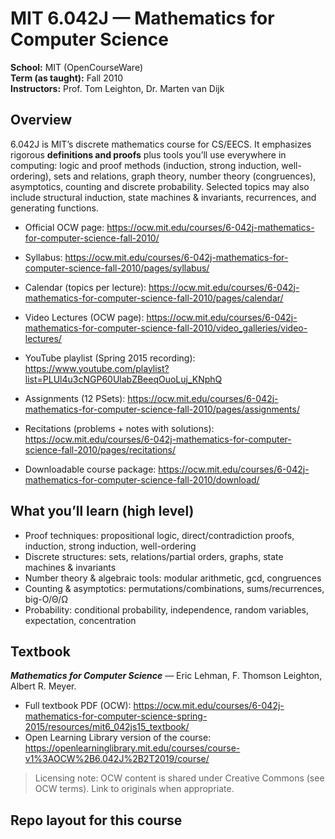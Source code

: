 # MIT 6.042J — Mathematics for Computer Science

**School:** MIT (OpenCourseWare)  
**Term (as taught):** Fall 2010  
**Instructors:** Prof. Tom Leighton, Dr. Marten van Dijk

## Overview
6.042J is MIT’s discrete mathematics course for CS/EECS. It emphasizes rigorous **definitions and proofs** plus tools you’ll use everywhere in computing: logic and proof methods (induction, strong induction, well-ordering), sets and relations, graph theory, number theory (congruences), asymptotics, counting and discrete probability. Selected topics may also include structural induction, state machines & invariants, recurrences, and generating functions.

- Official OCW page: https://ocw.mit.edu/courses/6-042j-mathematics-for-computer-science-fall-2010/  
- Syllabus: https://ocw.mit.edu/courses/6-042j-mathematics-for-computer-science-fall-2010/pages/syllabus/  
- Calendar (topics per lecture): https://ocw.mit.edu/courses/6-042j-mathematics-for-computer-science-fall-2010/pages/calendar/

- Video Lectures (OCW page): https://ocw.mit.edu/courses/6-042j-mathematics-for-computer-science-fall-2010/video_galleries/video-lectures/  
- YouTube playlist (Spring 2015 recording): https://www.youtube.com/playlist?list=PLUl4u3cNGP60UlabZBeeqOuoLuj_KNphQ

- Assignments (12 PSets): https://ocw.mit.edu/courses/6-042j-mathematics-for-computer-science-fall-2010/pages/assignments/  
- Recitations (problems + notes with solutions): https://ocw.mit.edu/courses/6-042j-mathematics-for-computer-science-fall-2010/pages/recitations/  

- Downloadable course package: https://ocw.mit.edu/courses/6-042j-mathematics-for-computer-science-fall-2010/download/

## What you’ll learn (high level)
- Proof techniques: propositional logic, direct/contradiction proofs, induction, strong induction, well-ordering  
- Discrete structures: sets, relations/partial orders, graphs, state machines & invariants  
- Number theory & algebraic tools: modular arithmetic, gcd, congruences  
- Counting & asymptotics: permutations/combinations, sums/recurrences, big-O/Θ/Ω  
- Probability: conditional probability, independence, random variables, expectation, concentration

## Textbook
**_Mathematics for Computer Science_** — Eric Lehman, F. Thomson Leighton, Albert R. Meyer.  
- Full textbook PDF (OCW): https://ocw.mit.edu/courses/6-042j-mathematics-for-computer-science-spring-2015/resources/mit6_042js15_textbook/  
- Open Learning Library version of the course: https://openlearninglibrary.mit.edu/courses/course-v1%3AOCW%2B6.042J%2B2T2019/course/

> Licensing note: OCW content is shared under Creative Commons (see OCW terms). Link to originals when appropriate.

## Repo layout for this course
